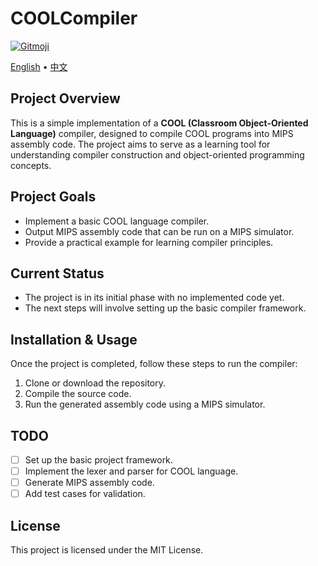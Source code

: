 # COOLCompiler

<a href="https://gitmoji.dev">
  <img
    src="https://img.shields.io/badge/gitmoji-%20😜%20😍-FFDD67.svg?style=flat-square"
    alt="Gitmoji"
  />
</a>

[English](./README.md) • [中文](./README_zh.md)

## Project Overview
This is a simple implementation of a **COOL (Classroom Object-Oriented Language)** compiler, designed to compile COOL programs into MIPS assembly code. The project aims to serve as a learning tool for understanding compiler construction and object-oriented programming concepts.

## Project Goals
- Implement a basic COOL language compiler.
- Output MIPS assembly code that can be run on a MIPS simulator.
- Provide a practical example for learning compiler principles.

## Current Status
- The project is in its initial phase with no implemented code yet.
- The next steps will involve setting up the basic compiler framework.

## Installation & Usage
Once the project is completed, follow these steps to run the compiler:
1. Clone or download the repository.
2. Compile the source code.
3. Run the generated assembly code using a MIPS simulator.

## TODO
- [ ] Set up the basic project framework.
- [ ] Implement the lexer and parser for COOL language.
- [ ] Generate MIPS assembly code.
- [ ] Add test cases for validation.

## License
This project is licensed under the MIT License.
